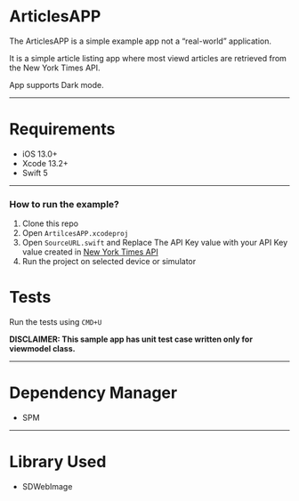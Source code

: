 # ArticlesAPP

The ArticlesAPP is a simple example app not a “real-world” application.

It is a simple article listing app where most viewd articles are retrieved from the New York Times API.

App supports Dark mode.

---
# Requirements

- iOS 13.0+
- Xcode 13.2+
- Swift 5

---

### How to run the example?

1. Clone this repo
1. Open `ArtilcesAPP.xcodeproj`
1. Open `SourceURL.swift` and Replace The API Key value with your API Key value created in [New York Times API](https://developer.nytimes.com)
1. Run the project on selected device or simulator

# Tests

Run the tests using `CMD+U`

__DISCLAIMER: This sample app has unit test case written only for viewmodel class.__

---

# Dependency Manager 
- SPM

---
# Library Used

- SDWebImage
